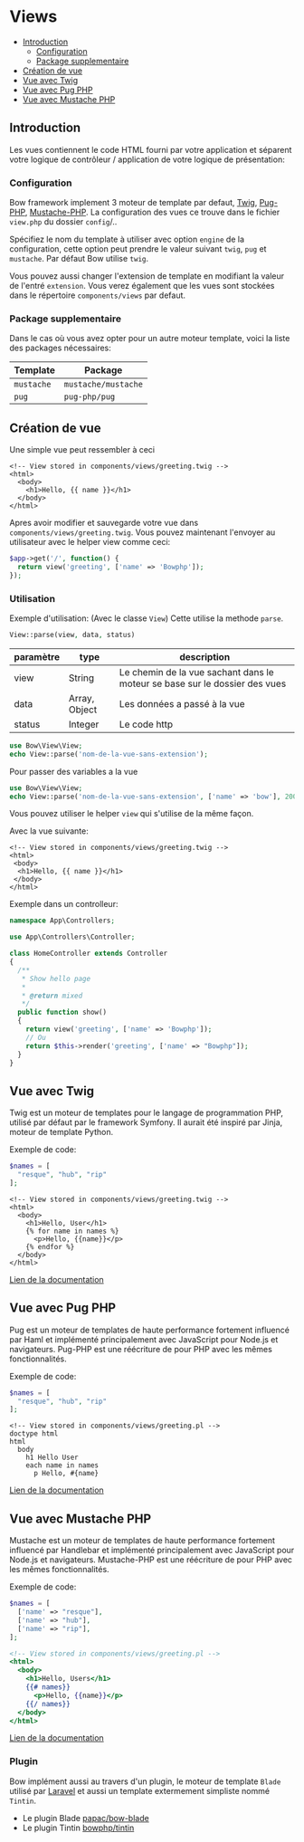 # Views

- [Introduction](#introduction)
  - [Configuration](#configuration)
  - [Package supplementaire](#package-supplementaire)
- [Création de vue](#création-de-vue)
- [Vue avec Twig](#vue-avec-twig)
- [Vue avec Pug PHP](#vue-avec-pug-php)
- [Vue avec Mustache PHP](#vue-avec-mustache-php)

## Introduction

Les vues contiennent le code HTML fourni par votre application et séparent votre logique de contrôleur / application de votre logique de présentation:

### Configuration

Bow framework implement 3 moteur de template par defaut, [Twig](https://twig.symfony.com), [Pug-PHP](https://www.phug-lang.com/), [Mustache-PHP](https://github.com/bobthecow/mustache.php/wiki/Mustache-Tags).
La configuration des vues ce trouve dans le fichier `view.php` du dossier `config`/..

Spécifiez le nom du template à utiliser avec option `engine` de la configuration, cette option peut prendre le valeur suivant `twig`, `pug` et `mustache`. Par défaut Bow utilise `twig`.

Vous pouvez aussi changer l'extension de template en modifiant la valeur de l'entré `extension`. Vous verez également que les vues sont stockées dans le répertoire `components/views` par defaut.

### Package supplementaire

Dans le cas où vous avez opter pour un autre moteur template, voici la liste des packages nécessaires:

| Template | Package |
| ----------------- | ----------- |
| `mustache` | `mustache/mustache` |
| `pug` | `pug-php/pug` |

## Création de vue

Une simple vue peut ressembler à ceci

```twig
<!-- View stored in components/views/greeting.twig -->
<html>
  <body>
    <h1>Hello, {{ name }}</h1>
  </body>
</html>
```

Apres avoir modifier et sauvegarde votre vue dans `components/views/greeting.twig`. Vous pouvez maintenant l'envoyer au utilisateur avec le helper view comme ceci:

```php
$app->get('/', function() {
  return view('greeting', ['name' => 'Bowphp']);
});
```


### Utilisation

Exemple d'utilisation: (Avec le classe `View`)
Cette utilise la methode `parse`.

```php
View::parse(view, data, status)
```

| paramètre | type | description|
|-----------|------|------------|
| view      | String| Le chemin de la vue sachant dans le moteur se base sur le dossier des vues|
| data      | Array, Object| Les données a passé à la vue|
| status    | Integer | Le code http|

```php
use Bow\View\View;
echo View::parse('nom-de-la-vue-sans-extension');
```

Pour passer des variables a la vue

```php
use Bow\View\View;
echo View::parse('nom-de-la-vue-sans-extension', ['name' => 'bow'], 200);
```

Vous pouvez utiliser le helper `view` qui s'utilise de la même façon.

Avec la vue suivante:

```twig
<!-- View stored in components/views/greeting.twig -->
<html>
 <body>
  <h1>Hello, {{ name }}</h1>
 </body>
</html>
```

Exemple dans un controlleur:

```php
namespace App\Controllers;

use App\Controllers\Controller;

class HomeController extends Controller
{
  /**
   * Show hello page
   *
   * @return mixed
   */
  public function show()
  {
    return view('greeting', ['name' => 'Bowphp']);
    // Ou
    return $this->render('greeting', ['name' => "Bowphp"]);
  }
}
```

## Vue avec Twig

Twig est un moteur de templates pour le langage de programmation PHP, utilisé par défaut par le framework Symfony. 
Il aurait été inspiré par Jinja, moteur de template Python.

Exemple de code:

```php
$names = [
  "resque", "hub", "rip"
];
```

```twig
<!-- View stored in components/views/greeting.twig -->
<html>
  <body>
    <h1>Hello, User</h1>
    {% for name in names %}
      <p>Hello, {{name}}</p>
    {% endfor %}
  </body>
</html>
```

[Lien de la documentation](https://twig.symfony.com/ 'Lien de la documentation')

## Vue avec Pug PHP

Pug est un moteur de templates de haute performance fortement influencé par Haml et implémenté principalement avec JavaScript pour Node.js et navigateurs.
Pug-PHP est une réécriture de pour PHP avec les mêmes fonctionnalités.

Exemple de code:

```php
$names = [
  "resque", "hub", "rip"
];
```

```pug
<!-- View stored in components/views/greeting.pl -->
doctype html
html
  body
    h1 Hello User
    each name in names
      p Hello, #{name}
```

[Lien de la documentation](https://www.phug-lang.com 'Lien de la documentation')

## Vue avec Mustache PHP

Mustache est un moteur de templates de haute performance fortement influencé par Handlebar et implémenté principalement avec JavaScript pour Node.js et navigateurs.
Mustache-PHP est une réécriture de pour PHP avec les mêmes fonctionnalités.

Exemple de code:

```php
$names = [
  ['name' => "resque"],
  ['name' => "hub"],
  ['name' => "rip"],
];
```

```mustache
<!-- View stored in components/views/greeting.pl -->
<html>
  <body>
    <h1>Hello, Users</h1>
    {{# names}}
      <p>Hello, {{name}}</p>
    {{/ names}}
  </body>
</html>
```

[Lien de la documentation](https://github.com/bobthecow/mustache.php/wiki/Mustache-Tags 'Lien de la documentation')

### Plugin

Bow implément aussi au travers d'un plugin, le moteur de template `Blade` utilisé par [Laravel](https://laravel.com) et aussi un template extermement simpliste nommé `Tintin`.

- Le plugin Blade [papac/bow-blade](https://github.com/papac/bow-blade)
- Le plugin Tintin [bowphp/tintin](https://github.com/bowphp/tintin)